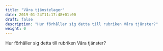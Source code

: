 ```yaml
---
title: "Våra tjänstelager"
date: 2019-01-24T11:17:48+01:00
draft: false
description: "Hur förhåller sig detta till rubriken Våra tjänster?"
weight: 0
---
```

Hur förhåller sig detta till rubriken Våra tjänster?
